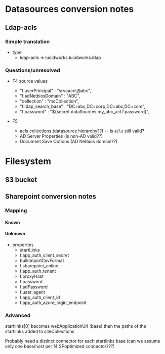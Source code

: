 # Datasources conversion notes

## Ldap-acls
### Simple translation
- type
  - ldap-acls => lucidworks.lucidworks.ldap

### Questions/unresolved
- F4 source values
  - "f.userPrincipal" : "srvcacct@abc",
  - "f.adNetbiosDomain" : "ABC",
  - "collection" : "mcCollection",
  - "f.ldap_search_base" : "DC=abc,DC=corp,DC=abc,DC=com",
  - "f.password" : "${secret.dataSources.my_abc_acl.f.password}",
  
- F5 
  - acls collections (datasource hierarchy??) -- is `acls` still valid?
  - AD Server Properties  (is non-AD valid??)
  - Document Save Options  (AD Netbios domain??)
  
# Filesystem
## S3 bucket


## Sharepoint conversion notes
### Mapping
#### Known
#### Unknown 
- properties
  - startLinks
  - f.app_auth_client_secret
  - bulkImportCsvFormat
  - f.sharepoint_online
  - f.app_auth_tenant
  - f.proxyHost
  - f.password
  - f.adPassword
  - f.user_agent
  - f.app_auth_client_id
  - f.app_auth_azure_login_endpoint

### Advanced
startlinks[0] becomes webApplicationUrl (base)
then the paths of the startlinks added to siteCollections

Probably need a distinct connector for each startlinks base (can we assume only one base/host per f4 SPoptimized connector???)
